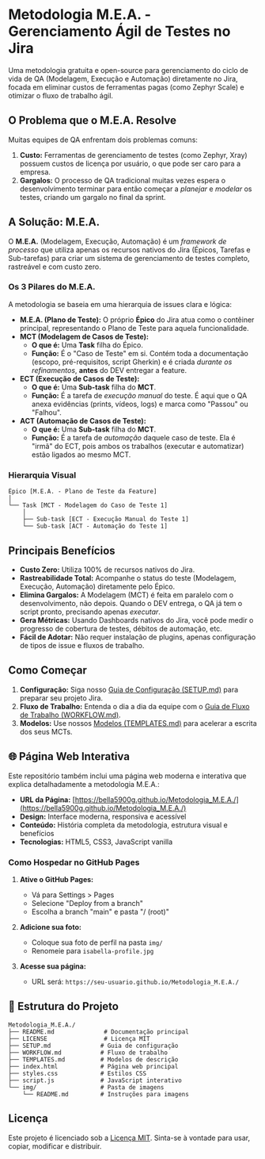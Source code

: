# Metodologia M.E.A. - Gerenciamento Ágil de Testes no Jira

Uma metodologia gratuita e open-source para gerenciamento do ciclo de vida de QA (Modelagem, Execução e Automação) diretamente no Jira, focada em eliminar custos de ferramentas pagas (como Zephyr Scale) e otimizar o fluxo de trabalho ágil.

## O Problema que o M.E.A. Resolve

Muitas equipes de QA enfrentam dois problemas comuns:

1. **Custo:** Ferramentas de gerenciamento de testes (como Zephyr, Xray) possuem custos de licença por usuário, o que pode ser caro para a empresa.
2. **Gargalos:** O processo de QA tradicional muitas vezes espera o desenvolvimento terminar para então começar a *planejar* e *modelar* os testes, criando um gargalo no final da sprint.

## A Solução: M.E.A.

O **M.E.A.** (Modelagem, Execução, Automação) é um *framework de processo* que utiliza apenas os recursos nativos do Jira (Épicos, Tarefas e Sub-tarefas) para criar um sistema de gerenciamento de testes completo, rastreável e com custo zero.

### Os 3 Pilares do M.E.A.

A metodologia se baseia em uma hierarquia de issues clara e lógica:

* **M.E.A. (Plano de Teste):** O próprio **Épico** do Jira atua como o contêiner principal, representando o Plano de Teste para aquela funcionalidade.
* **MCT (Modelagem de Casos de Teste):**
    * **O que é:** Uma **Task** filha do Épico.
    * **Função:** É o "Caso de Teste" em si. Contém toda a documentação (escopo, pré-requisitos, script Gherkin) e é criada *durante os refinamentos*, **antes** do DEV entregar a feature.
* **ECT (Execução de Casos de Teste):**
    * **O que é:** Uma **Sub-task** filha do **MCT**.
    * **Função:** É a tarefa de *execução manual* do teste. É aqui que o QA anexa evidências (prints, vídeos, logs) e marca como "Passou" ou "Falhou".
* **ACT (Automação de Casos de Teste):**
    * **O que é:** Uma **Sub-task** filha do **MCT**.
    * **Função:** É a tarefa de *automação* daquele caso de teste. Ela é "irmã" do ECT, pois ambos os trabalhos (executar e automatizar) estão ligados ao mesmo MCT.

### Hierarquia Visual

```
Épico [M.E.A. - Plano de Teste da Feature]
│
└── Task [MCT - Modelagem do Caso de Teste 1]
    │
    ├── Sub-task [ECT - Execução Manual do Teste 1]
    └── Sub-task [ACT - Automação do Teste 1]
```

## Principais Benefícios

* **Custo Zero:** Utiliza 100% de recursos nativos do Jira.
* **Rastreabilidade Total:** Acompanhe o status do teste (Modelagem, Execução, Automação) diretamente pelo Épico.
* **Elimina Gargalos:** A Modelagem (MCT) é feita em paralelo com o desenvolvimento, não depois. Quando o DEV entrega, o QA já tem o script pronto, precisando apenas *executar*.
* **Gera Métricas:** Usando Dashboards nativos do Jira, você pode medir o progresso de cobertura de testes, débitos de automação, etc.
* **Fácil de Adotar:** Não requer instalação de plugins, apenas configuração de tipos de issue e fluxos de trabalho.

## Como Começar

1. **Configuração:** Siga nosso [Guia de Configuração (SETUP.md)](SETUP.md) para preparar seu projeto Jira.
2. **Fluxo de Trabalho:** Entenda o dia a dia da equipe com o [Guia de Fluxo de Trabalho (WORKFLOW.md)](WORKFLOW.md).
3. **Modelos:** Use nossos [Modelos (TEMPLATES.md)](TEMPLATES.md) para acelerar a escrita dos seus MCTs.

## 🌐 Página Web Interativa

Este repositório também inclui uma página web moderna e interativa que explica detalhadamente a metodologia M.E.A.:

- **URL da Página:** [https://bella5900g.github.io/Metodologia_M.E.A./](https://bella5900g.github.io/Metodologia_M.E.A./)
- **Design:** Interface moderna, responsiva e acessível
- **Conteúdo:** História completa da metodologia, estrutura visual e benefícios
- **Tecnologias:** HTML5, CSS3, JavaScript vanilla

### Como Hospedar no GitHub Pages

1. **Ative o GitHub Pages:**
   - Vá para Settings > Pages
   - Selecione "Deploy from a branch"
   - Escolha a branch "main" e pasta "/ (root)"

2. **Adicione sua foto:**
   - Coloque sua foto de perfil na pasta `img/`
   - Renomeie para `isabella-profile.jpg`

3. **Acesse sua página:**
   - URL será: `https://seu-usuario.github.io/Metodologia_M.E.A./`

## 📁 Estrutura do Projeto

```
Metodologia_M.E.A./
├── README.md              # Documentação principal
├── LICENSE                # Licença MIT
├── SETUP.md              # Guia de configuração
├── WORKFLOW.md           # Fluxo de trabalho
├── TEMPLATES.md          # Modelos de descrição
├── index.html            # Página web principal
├── styles.css            # Estilos CSS
├── script.js             # JavaScript interativo
└── img/                  # Pasta de imagens
    └── README.md         # Instruções para imagens
```

## Licença

Este projeto é licenciado sob a [Licença MIT](LICENSE). Sinta-se à vontade para usar, copiar, modificar e distribuir.
